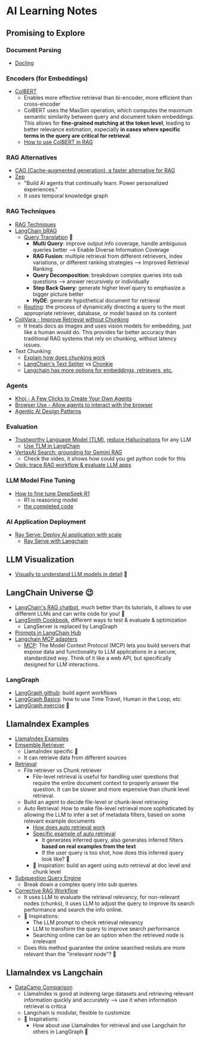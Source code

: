 # AI Learning Notes

## Promising to Explore
### Document Parsing
* [Docling][42]

### Encoders (for Embeddings)
* [ColBERT][26]
  * Enables more effective retrieval than bi-encoder, more efficient than cross-encoder
  * ColBERT uses the MaxSim operation, which computes the maximum semantic similarity between query and document token embeddings. This allows for <b>fine-grained matching at the token level</b>, leading to better relevance estimation, especially <b>in cases where specific terms in the query are critical for retrieval</b>.
  * [How to use ColBERT in RAG][43]

### RAG Alternatives
* [CAG (Cache-augmented generation), a faster alternative for RAG][19]
* [Zep][36]
  * "Build AI agents that continually learn. Power personalized experiences."
  * It uses temporal knowledge graph

### RAG Techniques
* [RAG Techniques][18]
* [LangChain bRAG][39]
  * [Query Translation][40] 💖
    * <b>Multi Query</b>: improve output info coverage, handle ambiguous queries better  --> Enable Diverse Information Coverage
    * <b>RAG Fusion</b>: multiple retrieval from different retrievers, index variations, or different ranking strategies --> Improved Retrieval Ranking
    * <b>Query Decomposition</b>: breakdown complex queries into sub questions --> answer recursively or individually
    * <b>Step Back Query</b>: generate higher level query to emphasize a bigger picture better
    * <b>HyDE</b>: generate hypothetical document for retrieval
  * [Routing][41]: the process of dynamically directing a query to the most appropriate retriever, database, or model based on its content 
* [ColiVara - Improve Retrieval without Chunking][35]
  * It treats docs as images and uses vision models for embedding, just like a human would do. This provides far better accuracy than traditional RAG systems that rely on chunking, without latency issues. 
* Text Chunking
  * [Explain how does chunking work][22] 
  * [LangChain's Text Spliter][13] vs [Chonkie][14]
  * [Langchain has more options for embeddings, retrievers, etc.][16]

### Agents
* [Khoj - A Few Clicks to Create Your Own Agents][15]
* [Browser Use - Allow agents to interact with the browser][23]
* [Agentic AI Design Patterns][27]

### Evaluation
* [Trustworthy Language Model (TLM)][20], [reduce Hallucinations][21] for any LLM
  * [Use TLM in LangChain][25]
* [VertaxAI Search: grounding for Gemini RAG][33]
  * Check the video, it shows how could you get python code for this
* [Opik: trace RAG workflow & evaluate LLM apps][34]

### LLM Model Fine Tuning
* [How to fine tune DeepSeek R1][30]
  * R1 is reasoning model 
  * [the completed code][29]
 
### AI Application Deployment
* [Ray Serve: Deploy AI application with scale][31]
  * [Ray Serve with Langchain][32] 


## LLM Visualization
* [Visually to understand LLM models in detail][28] 💖


## LangChain Universe 😉
* [LangChain's RAG chatbot][24], much better than its tutorials, it allows to use different LLMs and can write code for you! 💖
* [LangSmith Cookbook][8], different ways to test & evaluate & optimization
  * LangServer is replaced by LangGraph
* [Prompts in LangChain Hub][12]
* [Langchain MCP adapters][37]
  * [MCP][38]: The Model Context Protocol (MCP) lets you build servers that expose data and functionality to LLM applications in a secure, standardized way. Think of it like a web API, but specifically designed for LLM interactions.

### LangGraph
* [LangGraph github][9]: build agent workflows
* [LangGraph Basics][17]: how to use Time Travel, Human in the Loop, etc.
* [LangGraph exercise][11] 💖


## LlamaIndex Examples
* [LlamaIndex Examples][2]
* [Emsemble Retriever][4]
  * LlamaIndex specific 📍
  * It can retrieve data from different sources 
* [Retrieval][1]
  * File retriever vs Chunk retriever
    * File-level retrieval is useful for handling user questions that require the entire document context to properly answer the question. It can be slower and more expensive than chunk level retrieval. 
  * Build an agent to decide file-level or chunk-level retrieving
  * Auto Retrieval: How to make file-level retrieval more sophisticated by allowing the LLM to infer a set of metadata filters, based on some relevant example documents
    * [How does auto retrieval work][5]
    * [Specific example of auto retrieval][6]
      * It generates inferred query, also generates inferred filters <b>based on real examples from the text</b>
      * If the user query is too shot, how does this inferred query look like? 🤔
    * 🌟 Inspiration: build an agent using auto retrieval at doc level and chunk level
* [Subquestion Query Engine][3]
  * Break down a complex query into sub queries
* [Corrective RAG Workflow][7]
  * It uses LLM to evaluate the retrieval relevancy, for non-relevant nodes (chunks), it uses LLM to adjust the query to improve its search performance and search the info online.
  * 🌟 Inspirations:
    * The LLM prompt to check retrieval relevancy
    * LLM to transform the query to improve search performance
    * Searching online can be an option when the retrieved node is irrelevant
  * Does this method guarantee the online searched resluts are more relevant than the "irrelevant node"? 🤔

 
## LlamaIndex vs Langchain
* [DataCamp Comparison][10]
  * LlamaIndex is good at indexing large datasets and retrieving relevant information quickly and accurately --> use it when information retrieval is critica
  * Langchain is modular, flexible to customize
  * 🌟 Inspirations:
    * How about use LlamaIndex for retrieval and use Langchain for others in LangGraph 🤔


[1]:https://github.com/run-llama/llamacloud-demo/blob/main/examples/10k_apple_tesla/demo_file_retrieval.ipynb
[2]:https://github.com/run-llama/llamacloud-demo/tree/main/examples
[3]:https://github.com/run-llama/llamacloud-demo/blob/main/examples/10k_apple_tesla/demo_subquestion.ipynb
[4]:https://github.com/run-llama/llamacloud-demo/blob/main/examples/10k_apple_tesla/demo_ensemble_retrieval.ipynb
[5]:https://github.com/run-llama/llamacloud-demo/blob/main/examples/advanced_rag/auto_retrieval_img.png
[6]:https://github.com/run-llama/llamacloud-demo/blob/main/examples/advanced_rag/auto_retrieval.ipynb
[7]:https://github.com/run-llama/llamacloud-demo/blob/main/examples/advanced_rag/corrective_rag_workflow.ipynb
[8]:https://github.com/langchain-ai/langsmith-cookbook/tree/main
[9]:https://github.com/langchain-ai/langgraph
[10]:https://www.datacamp.com/blog/langchain-vs-llamaindex?utm_source=google&utm_medium=paid_search&utm_campaignid=19589720821&utm_adgroupid=152984010854&utm_device=c&utm_keyword=&utm_matchtype=&utm_network=g&utm_adpostion=&utm_creative=724847709973&utm_targetid=dsa-2222697810678&utm_loc_interest_ms=&utm_loc_physical_ms=9000960&utm_content=DSA~blog~Artificial-Intelligence&utm_campaign=230119_1-sea~dsa~tofu_2-b2c_3-row-p1_4-prc_5-na_6-na_7-le_8-pdsh-go_9-nb-e_10-na_11-na-dec24&gad_source=1&gclid=CjwKCAiAjp-7BhBZEiwAmh9rBQQoaxAXWDeMMQY5qKPVmH3n3s_j-VdMZJiW_yWJPysrdFyReTQIxRoCU7MQAvD_BwE
[11]:https://github.com/hanhanwu/Hanhan_LangGraph_Exercise
[12]:https://smith.langchain.com/hub/
[13]:https://python.langchain.com/v0.1/docs/modules/data_connection/document_transformers/
[14]:https://docs.chonkie.ai/chunkers/overview
[15]:https://app.khoj.dev/agents
[16]:https://python.langchain.com/docs/integrations/text_embedding/
[17]:https://langchain-ai.github.io/langgraph/tutorials/introduction/
[18]:https://github.com/NirDiamant/RAG_Techniques
[19]:https://medium.com/@ronantech/cache-augmented-generation-cag-in-llms-a-step-by-step-tutorial-6ac35d415eec
[20]:https://cleanlab.ai/tlm/
[21]:https://cleanlab.ai/blog/simpleqa/
[22]:https://www.linkedin.com/posts/avi-chawla_5-chunking-strategies-for-rag-explained-in-activity-7283052020809277441-OxZo?utm_source=share&utm_medium=member_desktop
[23]:https://docs.browser-use.com/introduction
[24]:https://chat.langchain.com/
[25]:https://help.cleanlab.ai/tlm/use-cases/tlm_langchain/
[26]:https://github.com/stanford-futuredata/ColBERT
[27]:https://www.linkedin.com/posts/avi-chawla_5-%F0%9D%97%BA%F0%9D%97%BC%F0%9D%98%80%F0%9D%98%81-%F0%9D%97%BD%F0%9D%97%BC%F0%9D%97%BD%F0%9D%98%82%F0%9D%97%B9%F0%9D%97%AE%F0%9D%97%BF-%F0%9D%97%94%F0%9D%97%B4%F0%9D%97%B2%F0%9D%97%BB%F0%9D%98%81%F0%9D%97%B6%F0%9D%97%B0-activity-7288083231944388608-V-iW/?utm_source=share&utm_medium=member_desktop
[28]:https://bbycroft.net/llm
[29]:https://github.com/patchy631/ai-engineering-hub/blob/main/DeepSeek-finetuning/Fine_tune_DeepSeek.ipynb
[30]:https://www.linkedin.com/posts/akshay-pachaar_step-by-step-deepseek-r1-distilled-llama-activity-7289954078418182144-lPIG?utm_source=share&utm_medium=member_desktop
[31]:https://docs.ray.io/en/latest/serve/index.html
[32]:https://python.langchain.com/docs/integrations/providers/ray_serve/
[33]:https://cloud.google.com/vertex-ai/generative-ai/docs/grounding/overview
[34]:https://github.com/comet-ml/opik
[35]:https://github.com/tjmlabs/ColiVara
[36]:https://github.com/getzep/zep?tab=readme-ov-file#examples
[37]:https://github.com/langchain-ai/langchain-mcp-adapters
[38]:https://github.com/modelcontextprotocol/python-sdk
[39]:https://github.com/bRAGAI/bRAG-langchain/
[40]:https://github.com/bRAGAI/bRAG-langchain/blob/main/notebooks/%5B2%5D_rag_with_multi_query.ipynb
[41]:https://github.com/bRAGAI/bRAG-langchain/blob/main/notebooks/%5B3%5D_rag_routing_and_query_construction.ipynb
[42]:https://github.com/DS4SD/docling
[43]:https://github.com/bRAGAI/bRAG-langchain/blob/main/notebooks/%5B4%5D_rag_indexing_and_advanced_retrieval.ipynb
